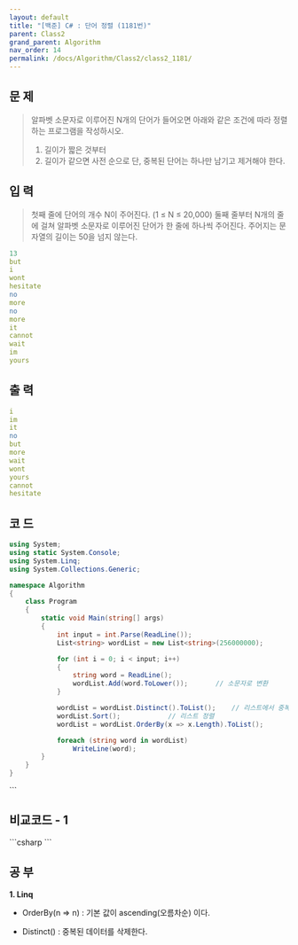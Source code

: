 ```yaml
---
layout: default
title: "[백준] C# : 단어 정렬 (1181번)"
parent: Class2
grand_parent: Algorithm
nav_order: 14
permalink: /docs/Algorithm/Class2/class2_1181/
---
```


## 문 제

> 알파벳 소문자로 이루어진 N개의 단어가 들어오면 아래와 같은 조건에 따라 정렬하는 프로그램을 작성하시오.
>
> 1. 길이가 짧은 것부터
> 2. 길이가 같으면 사전 순으로
>    단, 중복된 단어는 하나만 남기고 제거해야 한다.

## 입 력

> 첫째 줄에 단어의 개수 N이 주어진다. (1 ≤ N ≤ 20,000) 둘째 줄부터 N개의 줄에 걸쳐 알파벳 소문자로 이루어진 단어가 한 줄에 하나씩 주어진다. 주어지는 문자열의 길이는 50을 넘지 않는다.

```yaml
13
but
i
wont
hesitate
no
more
no
more
it
cannot
wait
im
yours
```

## 출 력

```yaml
i
im
it
no
but
more
wait
wont
yours
cannot
hesitate
```

## 코 드

<div class="code-example" markdown="1">

```csharp
using System;
using static System.Console;
using System.Linq;
using System.Collections.Generic;

namespace Algorithm
{
    class Program
    {
        static void Main(string[] args)
        {
            int input = int.Parse(ReadLine());
            List<string> wordList = new List<string>(256000000);

            for (int i = 0; i < input; i++)
            {
                string word = ReadLine();
                wordList.Add(word.ToLower());       // 소문자로 변환
            }

            wordList = wordList.Distinct().ToList();    // 리스트에서 중복값이 제거
            wordList.Sort();            // 리스트 정렬
            wordList = wordList.OrderBy(x => x.Length).ToList();        // 길이로 정렬하고, 오름차순으로 정렬

            foreach (string word in wordList)
                WriteLine(word);
        }
    }
}

```

</div>
```

## 비교코드 - 1

<div class="code-example" markdown="1">
```csharp
```

</div>

## 공 부

**1. Linq**

- OrderBy(n => n) : 기본 값이 ascending(오름차순) 이다.

- Distinct() : 중복된 데이터를 삭제한다.

